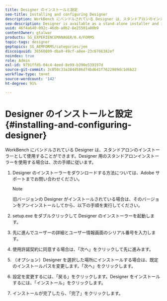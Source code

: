 ```yaml
---
title: Designer のインストールと設定
seo-title: Installing and configuring Designer
description: WorkBench にバンドルされている Designer は、スタンドアロンのインストーラーとして使用することができます。ここでは、スタンドアロンの Designer をインストールする方法について説明します。
seo-description: Designer is available as a stand-alone installer and is also bundled with Workbench. Learn how to install stand-alone Designer.
uuid: 46f4a640-092c-46db-a0b2-8e25501a00b9
contentOwner: gtalwar
products: SG_EXPERIENCEMANAGER/6.4/FORMS
topic-tags: designer
geptopics: SG_AEMFORMS/categories/jee
discoiquuid: 36560809-dba9-49cf-a8ee-23c6766382ef
noindex: true
role: Admin
exl-id: 9791ffd5-04c4-4eed-8e99-b390e539197d
source-git-commit: 3c050c33a384d586d74bd641f7622989dc1d6b22
workflow-type: tm+mt
source-wordcount: '142'
ht-degree: 91%

---
```


# Designer のインストールと設定 {#installing-and-configuring-designer}

WorkBench にバンドルされている Designer は、スタンドアロンのインストーラーとして使用することができます。Designer 用のスタンドアロンインストーラーを使用する場合は、次の手順に従います。

1. Designer のインストーラーをダウンロードする方法については、Adobe サポートまでお問い合わせください。

   >[!NOTE]
   >
   >旧バージョンの Designer がインストールされている場合は、そのバージョンをアンインストールしてから、以下の手順を実行してください。

1. setup.exe をダブルクリックして Designer のインストーラーを起動します。
1. 先に進んでユーザーの詳細とユーザー情報画面のシリアル番号を入力します。
1. 使用許諾契約に同意する場合は、「次へ」をクリックして先に進みます。
1. （オプション）Designer を選択した場所にインストールする場合は、既定のインストールパスを変更します。「次へ」をクリックします。
1. 設定を変更するには、「戻る」をクリックします。Designer をインストールするには、「インストール」をクリックします。
1. インストールが完了したら、「完了」をクリックします。
